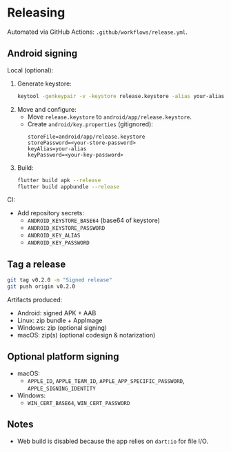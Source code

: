 # Releasing

Automated via GitHub Actions: `.github/workflows/release.yml`.

## Android signing

Local (optional):

1. Generate keystore:
   ```bash
   keytool -genkeypair -v -keystore release.keystore -alias your-alias -keyalg RSA -keysize 2048 -validity 10000
   ```
2. Move and configure:
   - Move `release.keystore` to `android/app/release.keystore`.
   - Create `android/key.properties` (gitignored):
     ```properties
     storeFile=android/app/release.keystore
     storePassword=<your-store-password>
     keyAlias=your-alias
     keyPassword=<your-key-password>
     ```
3. Build:
   ```bash
   flutter build apk --release
   flutter build appbundle --release
   ```

CI:

- Add repository secrets:
  - `ANDROID_KEYSTORE_BASE64` (base64 of keystore)
  - `ANDROID_KEYSTORE_PASSWORD`
  - `ANDROID_KEY_ALIAS`
  - `ANDROID_KEY_PASSWORD`

## Tag a release

```bash
git tag v0.2.0 -m "Signed release"
git push origin v0.2.0
```

Artifacts produced:

- Android: signed APK + AAB
- Linux: zip bundle + AppImage
- Windows: zip (optional signing)
- macOS: zip(s) (optional codesign & notarization)

## Optional platform signing

- macOS:
  - `APPLE_ID`, `APPLE_TEAM_ID`, `APPLE_APP_SPECIFIC_PASSWORD`, `APPLE_SIGNING_IDENTITY`
- Windows:
  - `WIN_CERT_BASE64`, `WIN_CERT_PASSWORD`

## Notes

- Web build is disabled because the app relies on `dart:io` for file I/O.
